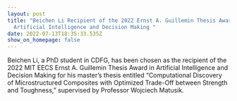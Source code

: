 ```yaml
---
layout: post
title: "Beichen Li Recipient of the 2022 Ernst A. Guillemin Thesis Award in
  Artificial Intelligence and Decision Making "
date: 2022-07-13T18:35:33.535Z
show_on_homepage: false
---
```

Beichen Li, a PhD student in CDFG, has been chosen as the recipient of the 2022 MIT EECS Ernst A. Guillemin Thesis Award in Artificial Intelligence and Decision Making for his master’s thesis entitled “Computational Discovery of Microstructured Composites with Optimized Trade-Off between Strength and Toughness,” supervised by Professor Wojciech Matusik.
